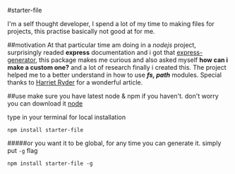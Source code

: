 
#starter-file 

I'm a self thought developer, I spend a lot of my time to making files for projects, this practise basically not good at for me.

##motivation 
At that particular time am doing in a  _nodejs_ project, surprisingly readed **express** documentation and i got that [express-generator](https://expressjs.com/en/starter/generator.html), this package makes me curious and also asked myself **how can i make a custom one?** and a lot of research finally i created this. The project helped me to a better understand in how to use ***fs, path*** modules. Special thanks to [Harriet Ryder](https://medium.com/northcoders/creating-a-project-generator-with-node-29e13b3cd309) for a wonderful article.

##use 
make sure you have latest node & npm if you haven't. don't worry you can download it [node](https://nodejs.org/en/)

type in your terminal for local installation
```
npm install starter-file
```
#####or 
you want it to be global, for any time you can generate it. simply put `-g` flag
```
npm install starter-file -g
```